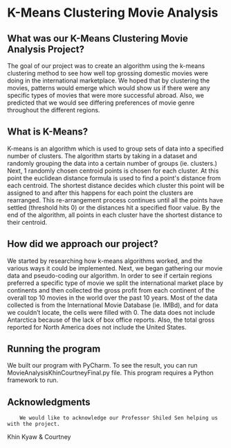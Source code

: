 # K-Means Clustering Movie Analysis

## What was our K-Means Clustering Movie Analysis Project?

The goal of our project was to create an algorithm using the k-means clustering method to see how well top grossing domestic movies were doing in the international marketplace.
We hoped that by clustering the movies, patterns would emerge which would show us if there were any specific types of movies that were more successful abroad.
Also, we predicted that we would see differing preferences of movie genre throughout the different regions.

## What is K-Means?
K-means is an algorithm which is used to group sets of data into a specified number of clusters.
The algorithm starts by taking in a dataset and randomly grouping the data into a certain number of groups (ie. clusters.)
Next, 1 randomly chosen centroid points is chosen for each cluster. At this point the euclidean distance formula is used to find
a point's distance from each centroid. The shortest distance decides which cluster this point will be assigned to and after this happens for each point the clusters are rearranged.
This re-arrangement process continues until all the points have settled (threshold hits 0) or the distances hit a specified floor value.
By the end of the algorithm, all points in each cluster have the shortest distance to their centroid.  


## How did we approach our project?
We started by researching how k-means algorithms worked, and the various ways it could be implemented.
Next, we began gathering our movie data and pseudo-coding our algorithm. In order to see if certain regions preferred a specific type of movie we split the international market place by continents
and then collected the gross profit from each continent of the overall top 10 movies in the world over the past 10 years. Most of the data collected is from the International Movie Database (ie. IMBd),
and for data we couldn’t locate, the cells were filled with 0. The data does not include Antarctica because of the lack of box office reports. Also, the total gross reported for North America does not include the United States.


## Running the program
We built our program with PyCharm. To see the result, you can run MovieAnalysisKhinCourtneyFinal.py file. This program requires a Python framework to run.

## Acknowledgments
		We would like to acknowledge our Professor Shiled Sen helping us with the project.

 Khin Kyaw & Courtney
